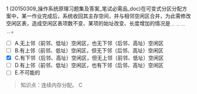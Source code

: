 1
(20150309_操作系统原理习题集及答案_笔试必需品_doc)在可变式分区分配方案中，某一作业完成后，系统收回其主存空间，并与相邻空闲区合并，为此需修改
空闲区表，造成空闲区表项数不变、某项的始址改变、长度增加的情况是﹎﹎﹎﹎。
- [ ] A.无上邻（前邻、低址）空闲区，也无下邻（后邻、高址）空闲区 
- [ ] B.有上邻（前邻、低址）空闲区，但无下邻（后邻、高址）空闲区
- [x] C.有下邻（后邻、高址）空闲区，但无上邻（前邻、低址）空闲区 
- [ ] D.有上邻（前邻、低址）空闲区，也有下邻（后邻、高址）空闲区 
- [ ] E.不可能的

> 知识点：连续内存分配。
> C
